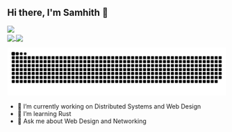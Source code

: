 ## Hi there, I'm Samhith 👋

<!--
**Samhith-k/Samhith-k** is a ✨ _special_ ✨ repository because its `README.md` (this file) appears on your GitHub profile.
-->
![](https://komarev.com/ghpvc/?username=Samhith-k&color=blueviolet)
<br/>
<a href="https://github.com/Samhith-k">
  <img height=200 align="center" src="https://github-readme-stats.vercel.app/api?username=Samhith-k&theme=neon"/>
</a>
<a href="https://github.com/Samhith-k">
  <img height=200 align="center" src="https://github-readme-stats.vercel.app/api/top-langs/?username=Samhith-k&langs_count=8&theme=neon&layout=compact" />
</a>

<img src="https://raw.githubusercontent.com/Samhith-k/Samhith-k/refs/heads/main/output/snake.svg" alt="Snake animation" />

- 🔭 I’m currently working on Distributed Systems and Web Design
- 🌱 I’m learning Rust
- 💬 Ask me about Web Design and Networking
